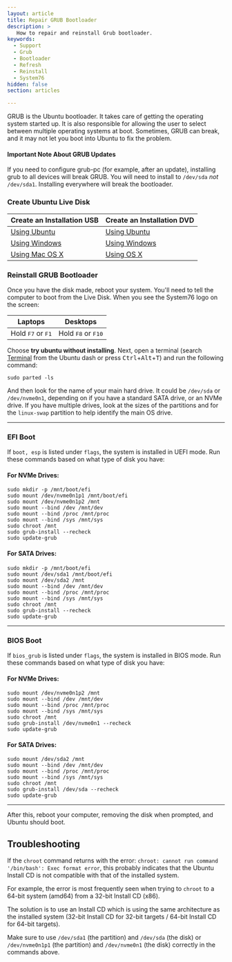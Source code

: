 ```yaml
---
layout: article
title: Repair GRUB Bootloader
description: >
   How to repair and reinstall Grub bootloader.
keywords:
  - Support
  - Grub
  - Bootloader
  - Refresh
  - Reinstall
  - System76
hidden: false
section: articles

---
```


GRUB is the Ubuntu bootloader. It takes care of getting the operating system started up. It is also responsible for allowing the user to select between multiple operating systems at boot. Sometimes, GRUB can break, and it may not let you boot into Ubuntu to fix the problem.

#### Important Note About GRUB Updates

If you need to configure grub-pc (for example, after an update), installing grub to all devices will break GRUB. You will need to install to `/dev/sda` _not_ `/dev/sda1`. Installing everywhere will break the bootloader.

### Create Ubuntu Live Disk

Create an Installation USB | Create an Installation DVD
--------------------------------- | ---------------------------
[Using Ubuntu](http://www.ubuntu.com/download/desktop/create-a-usb-stick-on-ubuntu) | [Using Ubuntu](http://www.ubuntu.com/download/desktop/burn-a-dvd-on-ubuntu)
[Using Windows](http://www.ubuntu.com/download/desktop/create-a-usb-stick-on-windows) | [Using Windows](http://www.ubuntu.com/download/desktop/burn-a-dvd-on-windows)
[Using Mac OS X](http://www.ubuntu.com/download/desktop/create-a-usb-stick-on-mac-osx)| [Using OS X](http://www.ubuntu.com/download/desktop/burn-a-dvd-on-mac-osx)

### Reinstall GRUB Bootloader

Once you have the disk made, reboot your system. You'll need to tell the computer to boot from the Live Disk. When you see the System76 logo on the screen:

Laptops  | Desktops
-------- | --------
Hold <kbd>F7</kbd> or <kbd>F1</kbd> | Hold <kbd>F8</kbd> or <kbd>F10</kbd>

Choose **try ubuntu without installing**. Next, open a terminal (search <u>Terminal</u> from the Ubuntu dash or press <kbd>Ctrl</kbd>+<kbd>Alt</kbd>+<kbd>T</kbd>) and run the following command:

```
sudo parted -ls
```

And then look for the name of your main hard drive. It could be `/dev/sda` or `/dev/nvme0n1`, depending on if you have a standard SATA drive, or an NVMe drive. If you have multiple drives, look at the sizes of the partitions and for the `linux-swap` partition to help identify the main OS drive. 

---

### EFI Boot

If `boot, esp` is listed under `flags`, the system is installed in UEFI mode.  Run these commands based on what type of disk you have:

#### For NVMe Drives:

```
sudo mkdir -p /mnt/boot/efi
sudo mount /dev/nvme0n1p1 /mnt/boot/efi
sudo mount /dev/nvme0n1p2 /mnt
sudo mount --bind /dev /mnt/dev
sudo mount --bind /proc /mnt/proc
sudo mount --bind /sys /mnt/sys
sudo chroot /mnt
sudo grub-install --recheck
sudo update-grub
```

#### For SATA Drives:

```
sudo mkdir -p /mnt/boot/efi
sudo mount /dev/sda1 /mnt/boot/efi
sudo mount /dev/sda2 /mnt
sudo mount --bind /dev /mnt/dev
sudo mount --bind /proc /mnt/proc
sudo mount --bind /sys /mnt/sys
sudo chroot /mnt
sudo grub-install --recheck
sudo update-grub
```

---

### BIOS Boot

If `bios_grub` is listed under `flags`, the system is installed in BIOS mode.  Run these commands based on what type of disk you have:

#### For NVMe Drives:

```
sudo mount /dev/nvme0n1p2 /mnt
sudo mount --bind /dev /mnt/dev
sudo mount --bind /proc /mnt/proc
sudo mount --bind /sys /mnt/sys
sudo chroot /mnt
sudo grub-install /dev/nvme0n1 --recheck
sudo update-grub
```

#### For SATA Drives:

```
sudo mount /dev/sda2 /mnt
sudo mount --bind /dev /mnt/dev
sudo mount --bind /proc /mnt/proc
sudo mount --bind /sys /mnt/sys
sudo chroot /mnt
sudo grub-install /dev/sda --recheck
sudo update-grub
```

---

After this, reboot your computer, removing the disk when prompted, and Ubuntu should boot.

## Troubleshooting

If the `chroot` command returns with the error: `chroot: cannot run command '/bin/bash': Exec format error`, this probably indicates that the Ubuntu Install CD is not compatible with that of the installed system.

For example, the error is most frequently seen when trying to `chroot` to a 64-bit system (amd64) from a 32-bit Install CD (x86).

The solution is to use an Install CD which is using the same architecture as the installed system (32-bit Install CD for 32-bit targets / 64-bit Install CD for 64-bit targets).

Make sure to use `/dev/sda1` (the partition) and `/dev/sda` (the disk) or `/dev/nvme0n1p1` (the partition) and `/dev/nvme0n1` (the disk) correctly in the commands above.

